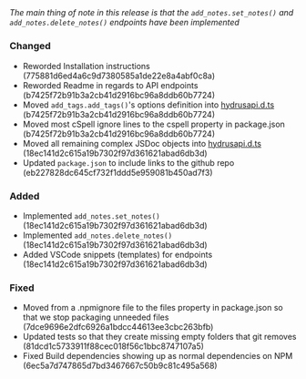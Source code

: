 <!-- insert_point -->

## <!-- version -->

_The main thing of note in this release is that the `add_notes.set_notes()` and `add_notes.delete_notes()` endpoints have been implemented_

### Changed

- Reworded Installation instructions (775881d6ed4a6c9d7380585a1de22e8a4abf0c8a)
- Reworded Readme in regards to API endpoints (b7425f72b91b3a2cb41d2916bc96a8ddb60b7724)
- Moved `add_tags.add_tags()`'s options definition into [hydrusapi.d.ts](/types/hydrusapi.d.ts) (b7425f72b91b3a2cb41d2916bc96a8ddb60b7724)
- Moved most cSpell ignore lines to the cspell property in package.json (b7425f72b91b3a2cb41d2916bc96a8ddb60b7724)
- Moved all remaining complex JSDoc objects into [hydrusapi.d.ts](/types/hydrusapi.d.ts) (18ec141d2c615a19b7302f97d361621abad6db3d)
- Updated `package.json` to include links to the github repo (eb227828dc645cf732f1ddd5e959081b450ad7f3)

### Added

- Implemented `add_notes.set_notes()` (18ec141d2c615a19b7302f97d361621abad6db3d)
- Implemented `add_notes.delete_notes()` (18ec141d2c615a19b7302f97d361621abad6db3d)
- Added VSCode snippets (templates) for endpoints (18ec141d2c615a19b7302f97d361621abad6db3d)

### Fixed

- Moved from a .npmignore file to the files property in package.json so that we stop packaging unneeded files (7dce9696e2dfc6926a1bdcc44613ee3cbc263bfb)
- Updated tests so that they create missing empty folders that git removes (81dcd1c5733911f88cec018f56c1bbc8747107a5)
- Fixed Build dependencies showing up as normal dependencies on NPM (6ec5a7d747865d7bd3467667c50b9c81c495a568)
